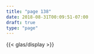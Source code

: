 ```yaml
---
title: "page 138"
date: 2018-08-31T00:09:51-07:00
draft: true
type: "page"
---
```


{{< glas/display >}}